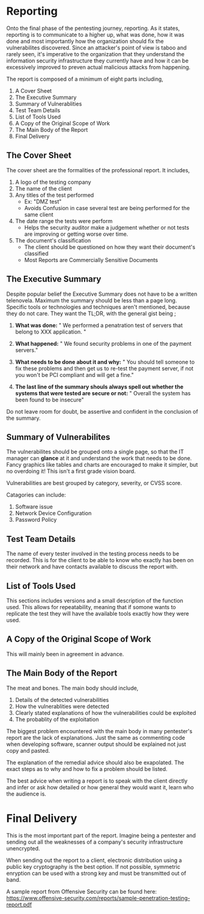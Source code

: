 # Reporting

Onto the final phase of the pentesting journey, reporting. As it states, reporting is to communicate to a higher up, what was done, how it was done and most importantly how the organization should fix the vulnerabilites discovered. Since an attacker's point of view is taboo and rarely seen, it's imperative to the organization that they understand the information security infrastructure they currently have and how it can be excessively improved to preven actual malicious attacks from happening. 

The report is composed of a minimum of eight parts including, 

1. A Cover Sheet
2. The Executive Summary 
3. Summary of Vulnerablities 
4. Test Team Details 
5. List of Tools Used 
6. A Copy of the Original Scope of Work 
7. The Main Body of the Report
8. Final Delivery 

## The Cover Sheet 

The cover sheet are the formalities of the professional report. It includes, 

1. A logo of the testing company 
2. The name of the client
3. Any titles of the test performed 
    - Ex: "DMZ test" 
    - Avoids Confusion in case several test are being performed for the same client
4. The date range the tests were perform 
    - Helps the security auditor make a judgement whether or not tests are improving or getting worse over time. 
5. The document's classification
    - The client should be questioned on how they want their document's classified 
    - Most Reports are Commercially Sensitive Documents

## The Executive Summary 

Despite popular belief the Executive Summary does not have to be a written telenovela. Maximum the summary should be less than a page long. Specific tools or technologies and techniques aren't mentioned, because they do not care. They want the TL;DR, with the general gist being ; 

1. **What was done:**
" We performed a penatration test of servers that belong to XXX application. " 

2. **What happened:**
" We found security problems in one of the payment servers." 

3. **What needs to be done about it and why:** 
" You should tell someone to fix these problems and then get us to re-test the payment server, if not you won't be PCI compliant and will get a fine." 

4. **The last line of the summary shouls always spell out whether the systems that were tested are secure or not:**
" Overall the system has been found to be insecure" 

Do not leave room for doubt, be assertive and confident in the conclusion of the summary. 



## Summary of Vulnerabilites 

The vulnerabilites should be grouped onto a single page, so that the IT manager can **glance** at it and understand the work that needs to be done. Fancy graphics like tables and charts are encouraged to make it simpler, but no overdoing it! This isn't a first grade vision board. 

Vulnerabilities are best grouped by category, severity, or CVSS score. 

Catagories can include: 

1. Software issue
2. Network Device Configuration 
3. Password Policy 

## Test Team Details 

The name of every tester involved in the testing process needs to be recorded. This is for the client to be able to know who exactly has been on their network and have contacts available to discuss the report with. 

## List of Tools Used 

This sections includes versions and a small description of the function used. This allows for repeatability, meaning that if somone wants to replicate the test they will have the available tools exactly how they were used. 

## A Copy of the Original Scope of Work 

This will mainly been in agreement in advance.

## The Main Body of the Report

The meat and bones. The main body should include, 

1. Details of the detected vulnerabilities 
2. How the vulnerablities were detected
3. Clearly stated explanations of how the vulnerabilities could be exploited
4. The probablity of the exploitation 

The biggest problem encountered with the main body in many pentester's report are the lack of explanations. Just the same as commenting code when developing software, scanner output should be explained not just copy and pasted.

The explanation of the remedial advice should also be exapolated. The exact steps as to why and how to fix a problem should be listed. 

The best advice when writing a report is to speak with the client directly and infer or ask how detailed or how general they would want it, learn who the audience is. 

# Final Delivery 

This is the most important part of the report. Imagine being a pentester and sending out all the weaknesses of a company's security infrastructure unencrypted. 

When sending out the report to a client, electronic distribution using a public key cryptography is the best option. If not possible, symmetric enryption can be used with a strong key and must be transmitted out of band. 

A sample report from Offensive Security can be found here: https://www.offensive-security.com/reports/sample-penetration-testing-report.pdf
